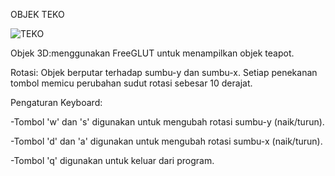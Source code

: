 OBJEK TEKO

![TEKO](https://github.com/Tesion1121/GKV-C2/blob/main/24060123140166/pertemuan5/Screenshot%202025-03-28%20182540.png?raw=true)

Objek 3D:menggunakan FreeGLUT untuk menampilkan objek teapot.

Rotasi: 
Objek berputar terhadap sumbu-y dan sumbu-x. Setiap penekanan tombol memicu perubahan sudut rotasi sebesar 10 derajat.

Pengaturan Keyboard:

-Tombol 'w' dan 's' digunakan untuk mengubah rotasi sumbu-y (naik/turun).

-Tombol 'd' dan 'a' digunakan untuk mengubah rotasi sumbu-x (naik/turun).

-Tombol 'q' digunakan untuk keluar dari program.
